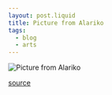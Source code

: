 ```yaml
---
layout: post.liquid
title: Picture from Alariko 
tags:
  - blog
  - arts
---
```


![Picture from Alariko](https://pbs.twimg.com/media/GR_NwX0X0AAoS-t?format=jpg&name=small "Picture from Alariko")

[source](https://x.com/Alariko_/status/1810391828526727477)
